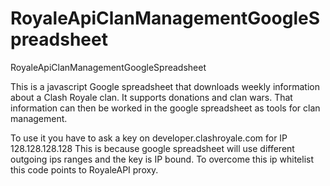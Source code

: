 # RoyaleApiClanManagementGoogleSpreadsheet
RoyaleApiClanManagementGoogleSpreadsheet

This is a javascript Google spreadsheet that downloads weekly information about a Clash Royale clan. It supports donations and clan wars. 
That information can then be worked in the google spreadsheet as tools for clan management.

To use it you have to ask a key on developer.clashroyale.com for IP 128.128.128.128
This is because google spreadsheet will use different outgoing ips ranges and the key is IP bound.
To overcome this ip whitelist this code points to RoyaleAPI proxy.
